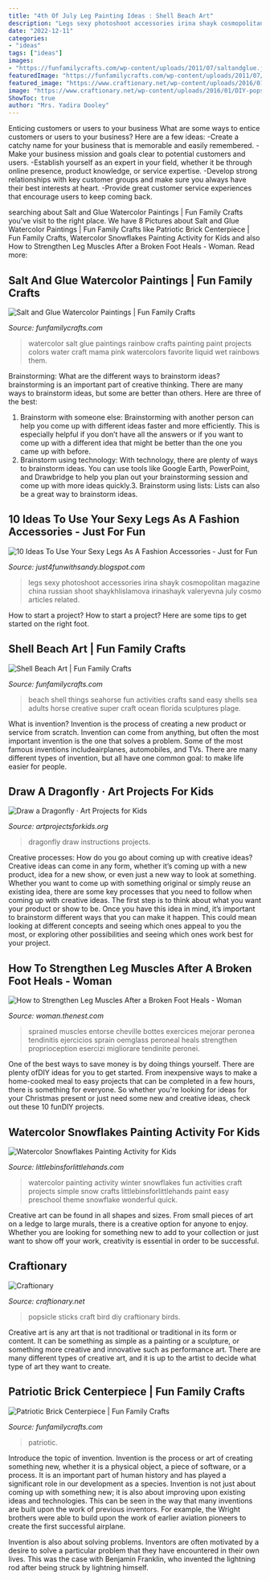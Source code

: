 ```yaml
---
title: "4th Of July Leg Painting Ideas : Shell Beach Art"
description: "Legs sexy photoshoot accessories irina shayk cosmopolitan magazine china russian shoot shaykhlislamova irinashayk valeryevna july cosmo articles related"
date: "2022-12-11"
categories:
- "ideas"
tags: ["ideas"]
images:
- "https://funfamilycrafts.com/wp-content/uploads/2011/07/saltandglue.jpg"
featuredImage: "https://funfamilycrafts.com/wp-content/uploads/2011/07/saltandglue.jpg"
featured_image: "https://www.craftionary.net/wp-content/uploads/2016/01/DIY-popsicle-sticks-birds.jpg"
image: "https://www.craftionary.net/wp-content/uploads/2016/01/DIY-popsicle-sticks-birds.jpg"
ShowToc: true
author: "Mrs. Yadira Dooley"
---
```



Enticing customers or users to your business
What are some ways to entice customers or users to your business? Here are a few ideas: 
-Create a catchy name for your business that is memorable and easily remembered.
-Make your business mission and goals clear to potential customers and users. 
-Establish yourself as an expert in your field, whether it be through online presence, product knowledge, or service expertise. 
-Develop strong relationships with key customer groups and make sure you always have their best interests at heart. 
-Provide great customer service experiences that encourage users to keep coming back.

	

		
searching about Salt and Glue Watercolor Paintings | Fun Family Crafts you've visit to the right place. We have 8 Pictures about Salt and Glue Watercolor Paintings | Fun Family Crafts like Patriotic Brick Centerpiece | Fun Family Crafts, Watercolor Snowflakes Painting Activity for Kids and also How to Strengthen Leg Muscles After a Broken Foot Heals - Woman. Read more:
		
    
## Salt And Glue Watercolor Paintings | Fun Family Crafts

<img loading=lazy src="https://funfamilycrafts.com/wp-content/uploads/2011/07/saltandglue.jpg" onerror="this.onerror=null;this.src='https://tse1.mm.bing.net/th?id=OIP.ZnWePk2X02Gqs3SUuEnuGAHaE8&amp;pid=15.1';" alt="Salt and Glue Watercolor Paintings | Fun Family Crafts">

_Source: funfamilycrafts.com_

>watercolor salt glue paintings rainbow crafts painting paint projects colors water craft mama pink watercolors favorite liquid wet rainbows them. 

	

Brainstorming: What are the different ways to brainstorm ideas?
brainstorming is an important part of creative thinking. There are many ways to brainstorm ideas, but some are better than others. Here are three of the best:
1. Brainstorm with someone else: Brainstorming with another person can help you come up with different ideas faster and more efficiently. This is especially helpful if you don’t have all the answers or if you want to come up with a different idea that might be better than the one you came up with before.
2. Brainstorm using technology: With technology, there are plenty of ways to brainstorm ideas. You can use tools like Google Earth, PowerPoint, and Drawbridge to help you plan out your brainstorming session and come up with more ideas quickly.3. Brainstorm using lists: Lists can also be a great way to brainstorm ideas.

    
## 10 Ideas To Use Your Sexy Legs As A Fashion Accessories - Just For Fun

<img loading=lazy src="http://2.bp.blogspot.com/-sOYgGDnjLhI/VbsRN9r08HI/AAAAAAAAAgE/aU3VfEunsAM/s1600/Ideas%2BTo%2BUse%2BYour%2BSexy%2BLegs%2BAs%2BA%2BFashion%2BAccessories%2B9.jpg" onerror="this.onerror=null;this.src='https://tse2.mm.bing.net/th?id=OIP.2o6rea76RHYoLNDd2kLOrQHaJ4&amp;pid=15.1';" alt="10 Ideas To Use Your Sexy Legs As A Fashion Accessories - Just for Fun">

_Source: just4funwithsandy.blogspot.com_

>legs sexy photoshoot accessories irina shayk cosmopolitan magazine china russian shoot shaykhlislamova irinashayk valeryevna july cosmo articles related. 

	

How to start a project?
How to start a project? Here are some tips to get started on the right foot.

    
## Shell Beach Art | Fun Family Crafts

<img loading=lazy src="https://funfamilycrafts.com/wp-content/uploads/2014/02/shell-seahorse.jpg" onerror="this.onerror=null;this.src='https://tse3.mm.bing.net/th?id=OIP.ILT2w5S5EI2iJo6NdzinqgHaLD&amp;pid=15.1';" alt="Shell Beach Art | Fun Family Crafts">

_Source: funfamilycrafts.com_

>beach shell things seahorse fun activities crafts sand easy shells sea adults horse creative super craft ocean florida sculptures plage. 

	

What is invention?
Invention is the process of creating a new product or service from scratch. Invention can come from anything, but often the most important invention is the one that solves a problem. Some of the most famous inventions includeairplanes, automobiles, and TVs. There are many different types of invention, but all have one common goal: to make life easier for people.

    
## Draw A Dragonfly · Art Projects For Kids

<img loading=lazy src="https://artprojectsforkids.org/wp-content/uploads/2014/07/Draw-a-dragonfly-650.jpg" onerror="this.onerror=null;this.src='https://tse1.mm.bing.net/th?id=OIP.LZRFxwtpBw47vyqnUA3teQHaFo&amp;pid=15.1';" alt="Draw a Dragonfly · Art Projects for Kids">

_Source: artprojectsforkids.org_

>dragonfly draw instructions projects. 

	

Creative processes: How do you go about coming up with creative ideas?
Creative ideas can come in any form, whether it’s coming up with a new product, idea for a new show, or even just a new way to look at something. Whether you want to come up with something original or simply reuse an existing idea, there are some key processes that you need to follow when coming up with creative ideas. 
The first step is to think about what you want your product or show to be. Once you have this idea in mind, it’s important to brainstorm different ways that you can make it happen. This could mean looking at different concepts and seeing which ones appeal to you the most, or exploring other possibilities and seeing which ones work best for your project.

    
## How To Strengthen Leg Muscles After A Broken Foot Heals - Woman

<img loading=lazy src="https://img-aws.ehowcdn.com/600x600p/photos.demandstudios.com/getty/article/165/36/71085845_XS.jpg" onerror="this.onerror=null;this.src='https://tse4.mm.bing.net/th?id=OIP.XE1bv-psduHqThn52Cef0gAAAA&amp;pid=15.1';" alt="How to Strengthen Leg Muscles After a Broken Foot Heals - Woman">

_Source: woman.thenest.com_

>sprained muscles entorse cheville bottes exercices mejorar peronea tendinitis ejercicios sprain oemglass peroneal heals strengthen proprioception esercizi migliorare tendinite peronei. 

	

One of the best ways to save money is by doing things yourself. There are plenty ofDIY ideas for you to get started. From inexpensive ways to make a home-cooked meal to easy projects that can be completed in a few hours, there is something for everyone. So whether you're looking for ideas for your Christmas present or just need some new and creative ideas, check out these 10 funDIY projects.

    
## Watercolor Snowflakes Painting Activity For Kids

<img loading=lazy src="https://littlebinsforlittlehands.com/wp-content/uploads/2014/12/Watercolor-Snowflakes-Winter-painting-activity-680x952.jpg" onerror="this.onerror=null;this.src='https://tse3.mm.bing.net/th?id=OIP.vSQEeCie4VKkcOL-YTgKNAHaKX&amp;pid=15.1';" alt="Watercolor Snowflakes Painting Activity for Kids">

_Source: littlebinsforlittlehands.com_

>watercolor painting activity winter snowflakes fun activities craft projects simple snow crafts littlebinsforlittlehands paint easy preschool theme snowflake wonderful quick. 

	

Creative art can be found in all shapes and sizes. From small pieces of art on a ledge to large murals, there is a creative option for anyone to enjoy. Whether you are looking for something new to add to your collection or just want to show off your work, creativity is essential in order to be successful.

    
## Craftionary

<img loading=lazy src="https://www.craftionary.net/wp-content/uploads/2016/01/DIY-popsicle-sticks-birds.jpg" onerror="this.onerror=null;this.src='https://tse2.mm.bing.net/th?id=OIP.Vq6uXffdcfJ0JrkYyIjmQwHaKj&amp;pid=15.1';" alt="Craftionary">

_Source: craftionary.net_

>popsicle sticks craft bird diy craftionary birds. 

	

Creative art is any art that is not traditional or traditional in its form or content. It can be something as simple as a painting or a sculpture, or something more creative and innovative such as performance art. There are many different types of creative art, and it is up to the artist to decide what type of art they want to create.

    
## Patriotic Brick Centerpiece | Fun Family Crafts

<img loading=lazy src="https://funfamilycrafts.com/wp-content/uploads/2013/06/brick-flag-hero.jpg" onerror="this.onerror=null;this.src='https://tse1.mm.bing.net/th?id=OIP.5OcCq3cA2tuPYAhjsOPvMAHaLK&amp;pid=15.1';" alt="Patriotic Brick Centerpiece | Fun Family Crafts">

_Source: funfamilycrafts.com_

>patriotic. 

	

Introduce the topic of invention.
Invention is the process or art of creating something new, whether it is a physical object, a piece of software, or a process. It is an important part of human history and has played a significant role in our development as a species.
Invention is not just about coming up with something new; it is also about improving upon existing ideas and technologies. This can be seen in the way that many inventions are built upon the work of previous inventors. For example, the Wright brothers were able to build upon the work of earlier aviation pioneers to create the first successful airplane.

Invention is also about solving problems. Inventors are often motivated by a desire to solve a particular problem that they have encountered in their own lives. This was the case with Benjamin Franklin, who invented the lightning rod after being struck by lightning himself.

